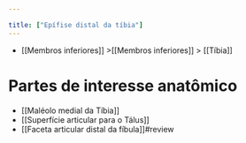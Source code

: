 ```yaml
---

title: ["Epífise distal da tíbia"]
---
```

+ [[Membros inferiores]] >[[Membros inferiores]] >  [[Tíbia]] 
# Partes de interesse anatômico
+ [[Maléolo medial da Tíbia]]
+ [[Superfície articular para o Tálus]]
+ [[Faceta articular distal da fíbula]]#review 
